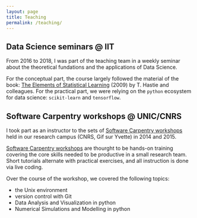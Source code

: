 ```yaml
---
layout: page
title: Teaching
permalink: /teaching/
---
```


## Data Science seminars @ IIT

From 2016 to 2018, I was part of the teaching team in a weekly seminar about the theoretical fundations and the applications of Data Science.

For the conceptual part, the course largely followed the material of the book: [The Elements of Statistical Learning](https://link.springer.com/book/10.1007/978-0-387-21606-5) (2009) by T. Hastie and colleagues. For the practical part, we were relying on the `python` ecosystem for data science: `scikit-learn` and `tensorflow`.

## Software Carpentry workshops @ UNIC/CNRS

I took part as an instructor to the sets of [Software Carpentry workshops](https://software-carpentry.org/) held in our research campus (CNRS, Gif sur Yvette) in 2014 and 2015. 

[Software Carpentry workshops](https://software-carpentry.org/) are thourght to be hands-on training covering the core skills needed to be productive in a small research team. 
Short tutorials alternate with practical exercises, and all instruction is done via live coding. 

Over the course of the workshop, we covered the following topics:
- the Unix environment 
- version control with Git
- Data Analysis and Visualization in python
- Numerical Simulations and Modelling in python




